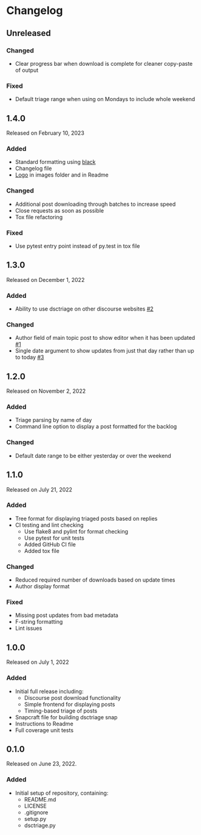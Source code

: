 # Changelog

## Unreleased

### Changed

* Clear progress bar when download is complete for cleaner copy-paste of output

### Fixed

* Default triage range when using on Mondays to include whole weekend

## 1.4.0

Released on February 10, 2023

### Added

* Standard formatting using [black](https://github.com/psf/black)
* Changelog file
* [Logo](img/dsctriage.png) in images folder and in Readme

### Changed

* Additional post downloading through batches to increase speed
* Close requests as soon as possible
* Tox file refactoring

### Fixed

* Use pytest entry point instead of py.test in tox file

## 1.3.0

Released on December 1, 2022

### Added

* Ability to use dsctriage on other discourse websites [#2](https://github.com/lvoytek/discourse-triage/issues/2)

### Changed

* Author field of main topic post to show editor when it has been updated [#1](https://github.com/lvoytek/discourse-triage/issues/1)
* Single date argument to show updates from just that day rather than up to today [#3](https://github.com/lvoytek/discourse-triage/issues/3)

## 1.2.0

Released on November 2, 2022

### Added

* Triage parsing by name of day
* Command line option to display a post formatted for the backlog

### Changed

* Default date range to be either yesterday or over the weekend

## 1.1.0

Released on July 21, 2022

### Added

* Tree format for displaying triaged posts based on replies
* CI testing and lint checking
	- Use flake8 and pylint for format checking
    - Use pytest for unit tests
    - Added GitHub CI file
    - Added tox file

### Changed

* Reduced required number of downloads based on update times
* Author display format

### Fixed

* Missing post updates from bad metadata
* F-string formatting
* Lint issues

## 1.0.0

Released on July 1, 2022

### Added

* Initial full release including:
	- Discourse post download functionality
    - Simple frontend for displaying posts
    - Timing-based triage of posts
* Snapcraft file for building dsctriage snap
* Instructions to Readme
* Full coverage unit tests

## 0.1.0

Released on June 23, 2022.

### Added

* Initial setup of repository, containing:
	- README.md
	- LICENSE
	- .gitignore
	- setup.py
    - dsctriage.py
